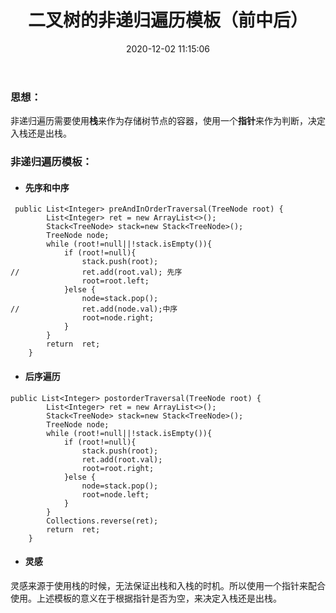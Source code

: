 ﻿---
layout: post
title: 二叉树的非递归遍历模板（前中后）
date: 2020-12-02 11:15:06 
tag: 算法
---

### 思想：
非递归遍历需要使用**栈**来作为存储树节点的容器，使用一个**指针**来作为判断，决定入栈还是出栈。

### 非递归遍历模板：
- ####  先序和中序
```
 public List<Integer> preAndInOrderTraversal(TreeNode root) {
		List<Integer> ret = new ArrayList<>();
		Stack<TreeNode> stack=new Stack<TreeNode>();
		TreeNode node;
		while (root!=null||!stack.isEmpty()){
			if (root!=null){
				stack.push(root);
//				ret.add(root.val); 先序
				root=root.left;
			}else {
				node=stack.pop();
//				ret.add(node.val);中序
				root=node.right;
			}
		}
		return  ret;
    }
```
- ####  后序遍历

```
public List<Integer> postorderTraversal(TreeNode root) {
		List<Integer> ret = new ArrayList<>();
		Stack<TreeNode> stack=new Stack<TreeNode>();
		TreeNode node;
		while (root!=null||!stack.isEmpty()){
			if (root!=null){
				stack.push(root);
				ret.add(root.val);
				root=root.right;
			}else {
				node=stack.pop();
				root=node.left;
			}
		}
		Collections.reverse(ret);
		return  ret;
    }
```
- ####  灵感
灵感来源于使用栈的时候，无法保证出栈和入栈的时机。所以使用一个指针来配合使用。上述模板的意义在于根据指针是否为空，来决定入栈还是出栈。




